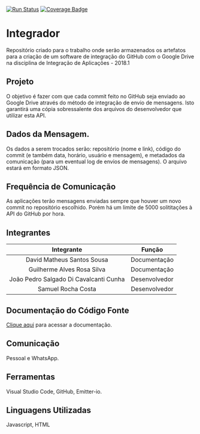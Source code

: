 [![Run Status](https://api.shippable.com/projects/5b286fd26104a90700905497/badge?branch=master)](https://app.shippable.com/github/MSSDavid/integrador)
[![Coverage Badge](https://api.shippable.com/projects/5b286fd26104a90700905497/coverageBadge?branch=master)](https://app.shippable.com/github/MSSDavid/integrador)  

# Integrador
Repositório criado para o trabalho onde serão armazenados os artefatos para a criação de um software de integração do GitHub com o Google Drive na disciplina de Integração de Aplicações - 2018.1

## Projeto
O objetivo é fazer com que cada commit feito no GitHub seja enviado ao Google Drive através do método de integração de envio de mensagens.
Isto garantirá uma cópia sobressalente dos arquivos do desenvolvedor que utilizar esta API.

## Dados da Mensagem.
Os dados a serem trocados serão: repositório (nome e link), código do commit (e também data, horário, usuário e mensagem), e metadados da comunicação (para um eventual log de envios de mensagens). O arquivo estará em formato JSON.

## Frequência de Comunicação
As aplicações terão mensagens enviadas sempre que houver um novo commit no repositório escolhido.
Porém há um limite de 5000 solititações à API do GitHub por hora.

## Integrantes

| Integrante | Função |
|:-:|:-:|
 David Matheus Santos Sousa | Documentação |
 Guilherme Alves Rosa Silva | Documentação |
 João Pedro Salgado Di Cavalcanti Cunha | Desenvolvedor | 
 Samuel Rocha Costa | Desenvolvedor | 
 
 ## Documentação do Código Fonte
 [Clique aqui](https://mssdavid.github.io/integrador/) para acessar a documentação.
 
 ## Comunicação
 Pessoal e WhatsApp.

## Ferramentas
Visual Studio Code, GitHub, Emitter-io.

## Linguagens Utilizadas

Javascript,
HTML
